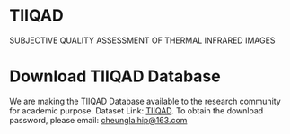 # TIIQAD
SUBJECTIVE QUALITY ASSESSMENT OF THERMAL INFRARED IMAGES

# Download TIIQAD Database
We are making the TIIQAD Database available to the research community for academic purpose.
Dataset Link: [TIIQAD]([https://pan.baidu.com/s/1PS7WJH3AwDXWpxop-GRrUA]).
To obtain the download password, please email: cheunglaihip@163.com
